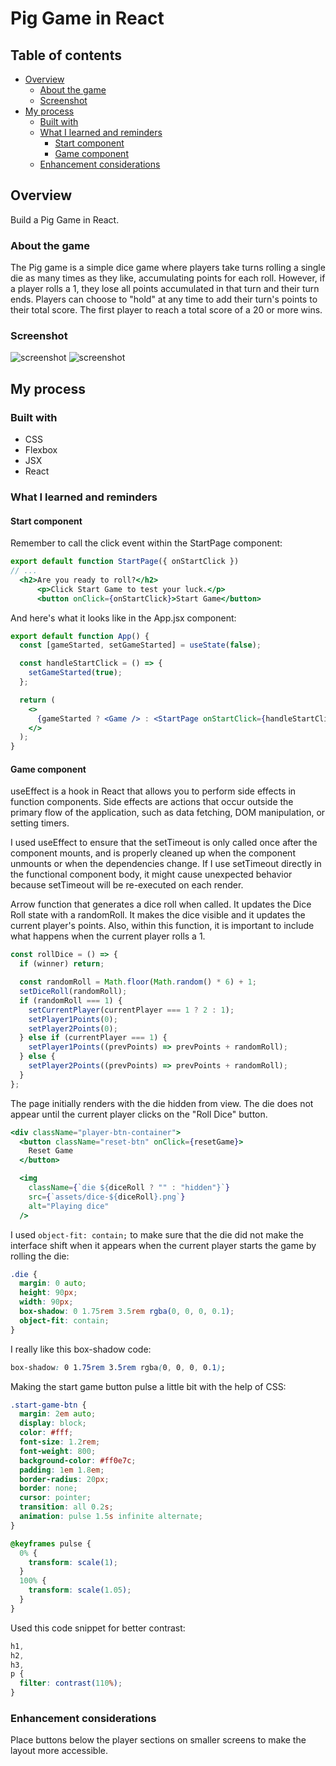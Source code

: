 # Pig Game in React

## Table of contents

- [Overview](#overview)
  - [About the game](#about-the-game)
  - [Screenshot](#screenshot)
- [My process](#my-process)
  - [Built with](#built-with)
  - [What I learned and reminders](#what-i-learned-and-reminders)
    - [Start component](#start-component)
    - [Game component](#game-component)
  - [Enhancement considerations](#enhancement-considerations)

## Overview

Build a Pig Game in React.

### About the game

The Pig game is a simple dice game where players take turns rolling a single die as many times as they like, accumulating points for each roll. However, if a player rolls a 1, they lose all points accumulated in that turn and their turn ends. Players can choose to "hold" at any time to add their turn's points to their total score. The first player to reach a total score of a 20 or more wins.

### Screenshot

![screenshot](./public/assets/start-page.png)
![screenshot](./public/assets/game-page.png)

## My process

### Built with

- CSS
- Flexbox
- JSX
- React

### What I learned and reminders

#### Start component

Remember to call the click event within the StartPage component:

```jsx
export default function StartPage({ onStartClick })
// ...
  <h2>Are you ready to roll?</h2>
      <p>Click Start Game to test your luck.</p>
      <button onClick={onStartClick}>Start Game</button>
```

And here's what it looks like in the App.jsx component:

```jsx
export default function App() {
  const [gameStarted, setGameStarted] = useState(false);

  const handleStartClick = () => {
    setGameStarted(true);
  };

  return (
    <>
      {gameStarted ? <Game /> : <StartPage onStartClick={handleStartClick} />}
    </>
  );
}
```

#### Game component

useEffect is a hook in React that allows you to perform side effects in function components. Side effects are actions that occur outside the primary flow of the application, such as data fetching, DOM manipulation, or setting timers.

I used useEffect to ensure that the setTimeout is only called once after the component mounts, and is properly cleaned up when the component unmounts or when the dependencies change. If I use setTimeout directly in the functional component body, it might cause unexpected behavior because setTimeout will be re-executed on each render.

Arrow function that generates a dice roll when called. It updates the Dice Roll state with a randomRoll. It makes the dice visible and it updates the current player's points. Also, within this function, it is important to include what happens when the current player rolls a 1.

```jsx
const rollDice = () => {
  if (winner) return;

  const randomRoll = Math.floor(Math.random() * 6) + 1;
  setDiceRoll(randomRoll);
  if (randomRoll === 1) {
    setCurrentPlayer(currentPlayer === 1 ? 2 : 1);
    setPlayer1Points(0);
    setPlayer2Points(0);
  } else if (currentPlayer === 1) {
    setPlayer1Points((prevPoints) => prevPoints + randomRoll);
  } else {
    setPlayer2Points((prevPoints) => prevPoints + randomRoll);
  }
};
```

The page initially renders with the die hidden from view. The die does not appear until the current player clicks on the "Roll Dice" button.

```jsx
<div className="player-btn-container">
  <button className="reset-btn" onClick={resetGame}>
    Reset Game
  </button>

  <img
    className={`die ${diceRoll ? "" : "hidden"}`}
    src={`assets/dice-${diceRoll}.png`}
    alt="Playing dice"
  />

```

I used `object-fit: contain;` to make sure that the die did not make the interface shift when it appears when the current player starts the game by rolling the die:

```css
.die {
  margin: 0 auto;
  height: 90px;
  width: 90px;
  box-shadow: 0 1.75rem 3.5rem rgba(0, 0, 0, 0.1);
  object-fit: contain;
}
```

I really like this box-shadow code:

```css
box-shadow: 0 1.75rem 3.5rem rgba(0, 0, 0, 0.1);
```

Making the start game button pulse a little bit with the help of CSS:

```css
.start-game-btn {
  margin: 2em auto;
  display: block;
  color: #fff;
  font-size: 1.2rem;
  font-weight: 800;
  background-color: #ff0e7c;
  padding: 1em 1.8em;
  border-radius: 20px;
  border: none;
  cursor: pointer;
  transition: all 0.2s;
  animation: pulse 1.5s infinite alternate;
}

@keyframes pulse {
  0% {
    transform: scale(1);
  }
  100% {
    transform: scale(1.05);
  }
}
```

Used this code snippet for better contrast:

```css
h1,
h2,
h3,
p {
  filter: contrast(110%);
}
```

### Enhancement considerations

Place buttons below the player sections on smaller screens to make the layout more accessible.
